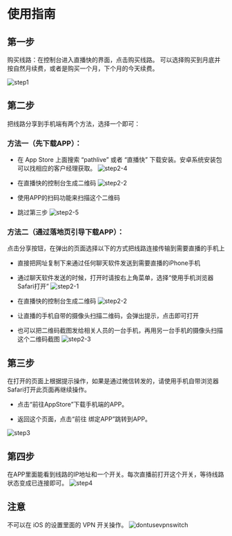 # 使用指南

## 第一步

购买线路：在控制台进入直播快的界面，点击购买线路。
可以选择购买到月底并按自然月续费，或者是购买一个月，下个月的今天续费。

![step1](/images/step1-1.png)

## 第二步

把线路分享到手机端有两个方法，选择一个即可：

### 方法一（先下载APP）：

- 在 App Store 上面搜索 “pathlive” 或者 “直播快” 下载安装。安卓系统安装包可以找相应的客户经理获取。
![step2-4](/images/step2-4.jpg)

- 在直播快的控制台生成二维码
![step2-2](/images/step2-2.png)

- 使用APP的扫码功能来扫描这个二维码
- 跳过第三步
![step2-5](/images/step2-5.jpg)

### 方法二（通过落地页引导下载APP）：

点击分享按钮，在弹出的页面选择以下的方式把线路连接传输到需要直播的手机上

- 直接把网址复制下来通过任何聊天软件发送到需要直播的iPhone手机
- 通过聊天软件发送的时候，打开时请按右上角菜单，选择“使用手机浏览器Safari打开”
![step2-1](/images/step2-1.png)

- 在直播快的控制台生成二维码
![step2-2](/images/step2-2.png)

- 让直播的手机自带的摄像头扫描二维码，会弹出提示，点击即可打开
- 也可以把二维码截图发给相关人员的一台手机，再用另一台手机的摄像头扫描这个二维码截图
![step2-3](/images/step2-3.jpg)

## 第三步

在打开的页面上根据提示操作，如果是通过微信转发的，请使用手机自带浏览器Safari打开此页面再继续操作。

- 点击“前往AppStore”下载手机端的APP。

- 返回这个页面，点击“前往 绑定APP”跳转到APP。

![step3](/images/step3-h5-page.jpg)

## 第四步

在APP里面能看到线路的IP地址和一个开关。每次直播前打开这个开关，等待线路状态变成已连接即可。
![step4](/images/step4.jpg)

## 注意

不可以在 iOS 的设置里面的 VPN 开关操作。
![dontusevpnswitch](/images/dontusevpnswitch.jpg)
